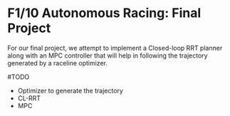 # F1/10 Autonomous Racing: Final Project

For our final project, we attempt to implement a Closed-loop RRT planner along with an MPC controller that will help in following the trajectory generated by a raceline optimizer.

#TODO
- Optimizer to generate the trajectory
- CL-RRT
- MPC
